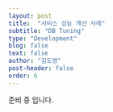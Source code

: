 ```yaml
---
layout: post
title:  "서비스 성능 개선 사례"
subtitle: "DB Tuning"
type: "Development"
blog: false
text: false
author: "김도영"
post-header: false
order: 6
---
```


준비 중 입니다.
